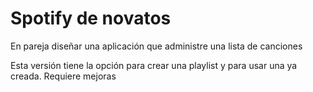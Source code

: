 # Spotify de novatos
 En pareja diseñar una aplicación que administre una lista de canciones
 
 Esta versión tiene la opción para crear una playlist y para usar una ya creada. Requiere mejoras
